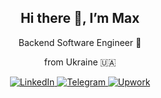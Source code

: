 <div id="header" align="center">
    <h2>Hi there 👋, I’m Max</h2>
    <p>Backend Software Engineer 🤖</p>
    <p>from Ukraine 🇺🇦</p>
</div>
<div id="social" align="center">
    <a href="https://www.linkedin.com/in/maksym-mishak-8012a128b/">
        <img src="https://img.icons8.com/?size=100&id=13930&format=png&color=000000" alt="LinkedIn">
    </a>
    <a href="https://t.me/explosive_band">
        <img src="https://img.icons8.com/?size=100&id=EWzVSK2hyV9H&format=png&color=000000" alt="Telegram">
    </a>
    <a href="https://www.upwork.com/freelancers/~01ad05b16fc311ce76?mp_source=share">
        <img src="https://img.icons8.com/?size=100&id=fF39hkEhFlir&format=png&color=000000" alt="Upwork">
    </a>
</div>

<!--
**Expband/Expband** is a ✨ _special_ ✨ repository because its `README.md` (this file) appears on your GitHub profile.

Here are some ideas to get you started:

- 🔭 I’m currently working on ...
- 🌱 I’m currently learning ...
- 👯 I’m looking to collaborate on ...
- 🤔 I’m looking for help with ...
- 💬 Ask me about ...
- 📫 How to reach me: ...
- 😄 Pronouns: ...
- ⚡ Fun fact: ...
-->
